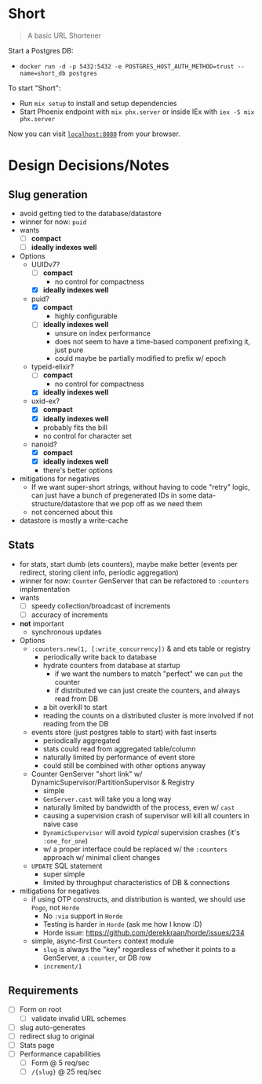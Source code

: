 # Short
> A basic URL Shortener

Start a Postgres DB:
* `docker run -d -p 5432:5432 -e POSTGRES_HOST_AUTH_METHOD=trust --name=short_db postgres`

To start "Short":
  * Run `mix setup` to install and setup dependencies
  * Start Phoenix endpoint with `mix phx.server` or inside IEx with `iex -S mix phx.server`

Now you can visit [`localhost:8080`](http://localhost:8080) from your browser.

# Design Decisions/Notes
## Slug generation
  - avoid getting tied to the database/datastore
  - winner for now: `puid`
  - wants
    - [ ] **compact**
    - [ ] **ideally indexes well**
  - Options
    - UUIDv7?
      - [ ] **compact**
        - no control for compactness
      - [x] **ideally indexes well**
    - puid?
      - [x] **compact**
        - highly configurable
      - [ ] **ideally indexes well**
        - unsure on index performance
        - does not seem to have a time-based component prefixing it, just pure
        - could maybe be partially modified to prefix w/ epoch
    - typeid-elixir?
      - [ ] **compact**
        - no control for compactness
      - [x] **ideally indexes well**
    - uxid-ex?
      - [x] **compact**
      - [x] **ideally indexes well**
      - probably fits the bill
      - no control for character set
    - nanoid?
      - [x] **compact**
      - [x] **ideally indexes well**
      - there's better options
  - mitigations for negatives
    - If we want super-short strings, without having to code "retry" logic, can just have a bunch of pregenerated IDs in some data-structure/datastore that we pop off as we need them
    - not concerned about this
- datastore is mostly a write-cache
## Stats
  - for stats, start dumb (ets counters), maybe make better (events per redirect, storing client info, periodic aggregation)
  - winner for now: `Counter` GenServer that can be refactored to `:counters` implementation
  - wants
    - [ ] speedy collection/broadcast of increments
    - [ ] accuracy of increments
  - **not** important
    - synchronous updates
  - Options
    - `:counters.new(1, [:write_concurrency])` & and ets table or registry
      - periodically write back to database
      - hydrate counters from database at startup
        - if we want the numbers to match "perfect" we can `put` the counter
        - if distributed we can just create the counters, and always read from DB
      - a bit overkill to start
      - reading the counts on a distributed cluster is more involved if not reading from the DB
    - events store (just postgres table to start) with fast inserts
      - periodically aggregated
      - stats could read from aggregated table/column
      - naturally limited by performance of event store
      - could still be combined with other options anyway
    - Counter GenServer "short link" w/ DynamicSupervisor/PartitionSupervisor & Registry
      - simple
      - `GenServer.cast` will take you a long way
      - naturally limited by bandwidth of the process, even w/ `cast`
      - causing a supervision crash of supervisor will kill all counters in naive case
      - `DynamicSupervisor` will avoid *typical* supervision crashes (it's `:one_for_one`)
      - w/ a proper interface could be replaced w/ the `:counters` approach w/ minimal client changes
    - `UPDATE` SQL statement
      - super simple
      - limited by throughput characteristics of DB & connections
  - mitigations for negatives
    - if using OTP constructs, and distribution is wanted, we should use `Pogo`, not `Horde`
      - No `:via` support in `Horde`
      - Testing is harder in `Horde` (ask me how I know :D)
      - Horde issue: https://github.com/derekkraan/horde/issues/234
    - simple, async-first `Counters` context module
      - `slug` is always the "key" regardless of whether it points to a GenServer, a `:counter`, or DB row
      - `increment/1`


## Requirements
- [ ] Form on root
  - [ ] validate invalid URL schemes
- [ ] slug auto-generates
- [ ] redirect slug to original
- [ ] Stats page
- [ ] Performance capabilities
  - [ ] Form @ 5 req/sec
  - [ ] `/{slug}` @ 25 req/sec

